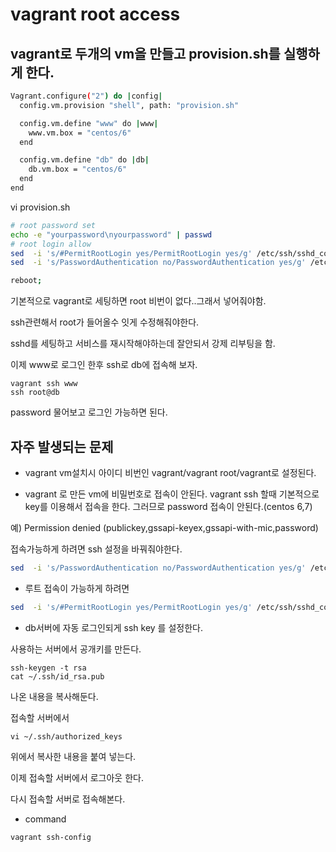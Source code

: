 # vagrant root access 

## vagrant로 두개의 vm을 만들고 provision.sh를 실행하게 한다. 
```bash
Vagrant.configure("2") do |config|
  config.vm.provision "shell", path: "provision.sh"

  config.vm.define "www" do |www|
    www.vm.box = "centos/6"
  end

  config.vm.define "db" do |db|
    db.vm.box = "centos/6"
  end
end
```

vi provision.sh 

```bash
# root password set
echo -e "yourpassword\nyourpassword" | passwd
# root login allow
sed  -i 's/#PermitRootLogin yes/PermitRootLogin yes/g' /etc/ssh/sshd_config;
sed  -i 's/PasswordAuthentication no/PasswordAuthentication yes/g' /etc/ssh/sshd_config;

reboot;
```
기본적으로 vagrant로 세팅하면 root 비번이 없다..그래서 넣어줘야함. 

ssh관련해서 root가 들어올수 잇게 수정해줘야한다.

sshd를 세팅하고 서비스를 재시작해야하는데 잘안되서 강제 리부팅을 함. 

이제 www로 로그인 한후 ssh로 db에 접속해 보자. 

```
vagrant ssh www
ssh root@db
```
password 물어보고 로그인 가능하면 된다.

## 자주 발생되는 문제 

* vagrant vm설치시 아이디 비번인 vagrant/vagrant root/vagrant로 설정된다.

* vagrant 로 만든 vm에 비밀번호로 접속이 안된다.
vagrant ssh 할때 기본적으로 key를 이용해서 접속을 한다. 그러므로 password 접속이 안된다.(centos 6,7)

예) Permission denied (publickey,gssapi-keyex,gssapi-with-mic,password)

접속가능하게 하려면 ssh 설정을 바꿔줘야한다. 
```bash
sed  -i 's/PasswordAuthentication no/PasswordAuthentication yes/g' /etc/ssh/sshd_config;
```

* 루트 접속이 가능하게 하려면 
```bash
sed  -i 's/#PermitRootLogin yes/PermitRootLogin yes/g' /etc/ssh/sshd_config;
```

* db서버에 자동 로그인되게  ssh key 를 설정한다.

사용하는 서버에서 공개키를 만든다. 
```
ssh-keygen -t rsa
cat ~/.ssh/id_rsa.pub
```
나온 내용을 복사해둔다. 

접속할 서버에서 
```
vi ~/.ssh/authorized_keys
```
위에서 복사한 내용을 붙여 넣는다. 

이제 접속할 서버에서 로그아웃 한다.

다시 접속할 서버로 접속해본다. 
 

* command 
```
vagrant ssh-config
```







